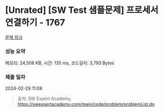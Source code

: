 # [Unrated] [SW Test 샘플문제] 프로세서 연결하기 - 1767 

[문제 링크](https://swexpertacademy.com/main/code/problem/problemDetail.do?contestProbId=AV4suNtaXFEDFAUf) 

### 성능 요약

메모리: 24,508 KB, 시간: 135 ms, 코드길이: 3,793 Bytes

### 제출 일자

2024-02-29 11:08



> 출처: SW Expert Academy, https://swexpertacademy.com/main/code/problem/problemList.do